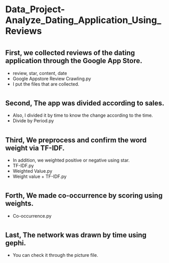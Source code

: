 # Data_Project-Analyze_Dating_Application_Using_Reviews
#
## First, we collected reviews of the dating application through the Google App Store.
- review, star, content, date
- Google Appstore Review Crawling.py
- I put the files that are collected.
#
## Second, The app was divided according to sales.
- Also, I divided it by time to know the change according to the time.
- Divide by Period.py
#
## Third, We preprocess and confirm the word weight via TF-IDF.
- In addition, we weighted positive or negative using star.
- TF-IDF.py
- Weighted Value.py
- Weight value + TF-IDF.py
#
## Forth, We made co-occurrence by scoring using weights.
- Co-occurrence.py
#
## Last, The network was drawn by time using gephi.
- You can check it through the picture file.
